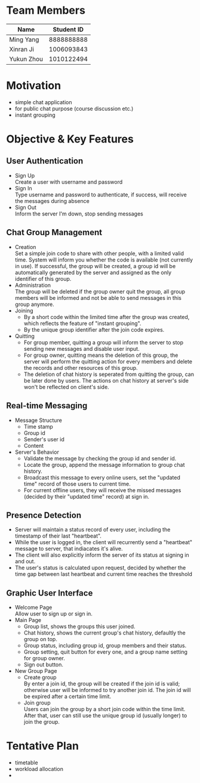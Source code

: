 # Team Members
| Name       | Student ID |
| ---------- | ---------- |
| Ming Yang  | 8888888888 |
| Xinran Ji  | 1006093843 |
| Yukun Zhou | 1010122494 |

# Motivation
- simple chat application
- for public chat purpose (course discussion etc.)
- instant grouping

# Objective & Key Features
## User Authentication
- Sign Up  
  Create a user with username and password
- Sign In  
  Type username and password to authenticate, if success, will receive the messages during absence
- Sign Out  
  Inform the server I'm down, stop sending messages
## Chat Group Management
- Creation  
  Set a simple join code to share with other people, with a limited valid time. System will inform you whether the code is available (not currently in use). If successful, the group will be created, a group id will be automatically generated by the server and assigned as the only identifier of this group.
- Administration  
  The group will be deleted if the group owner quit the group, all group members will be informed and not be able to send messages in this group anymore.
- Joining
  - By a short code within the limited time after the group was created, which reflects the feature of "instant grouping".
  - By the unique group identifier after the join code expires.
- Quitting
  - For group member, quitting a group will inform the server to stop sending new messages and disable user input.
  - For group owner, quitting means the deletion of this group, the server will perform the quitting action for every members and delete the records and other resources of this group.
  - The deletion of chat history is seperated from quitting the group, can be later done by users. The actions on chat history at server's side won't be reflected on client's side.
## Real-time Messaging
- Message Structure
  - Time stamp
  - Group id
  - Sender's user id
  - Content
- Server's Behavior
  - Validate the message by checking the group id and sender id.
  - Locate the group, append the message information to group chat history.
  - Broadcast this message to every online users, set the "updated time" record of those users to current time.
  - For current offline users, they will receive the missed messages (decided by their "updated time" record) at sign in.
## Presence Detection
- Server will maintain a status record of every user, including the timestamp of their last "heartbeat".
- While the user is logged in, the client will recurrently send a "heartbeat" message to server, that indiacates it's alive.
- The client will also explicitly inform the server of its status at signing in and out.
- The user's status is calculated upon request, decided by whether the time gap between last heartbeat and current time reaches the threshold
## Graphic User Interface
- Welcome Page  
  Allow user to sign up or sign in.
- Main Page
  - Group list, shows the groups this user joined.
  - Chat history, shows the current group's chat history, defaultly the group on top.
  - Group status, including group id, group members and their status.
  - Group setting, quit button for every one, and a group name setting for group owner.
  - Sign out button.
- New Group Page
  - Create group  
  By enter a join id, the group will be created if the join id is valid; otherwise user will be informed to try another join id. The join id will be expired after a certain time limit.
  - Join group  
  Users can join the group by a short join code within the time limit. After that, user can still use the unique group id (usually longer) to join the group.

# Tentative Plan
- timetable
- workload allocation
- 